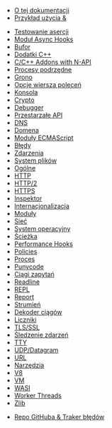 <!--
  NB(chrisdickinson): if you move this file, be sure to update
  tools/doc/html.js to point at the new location.
-->

<!--introduced_in=v0.10.0-->

* [O tej dokumentacji](documentation.html)
* [Przykład użycia &](synopsis.html)

<div class="line"></div>

* [Testowanie asercji](assert.html)
* [Moduł Async Hooks](async_hooks.html)
* [Bufor](buffer.html)
* [Dodatki C++](addons.html)
* [C/C++ Addons with N-API](n-api.html)
* [Procesy podrzędne](child_process.html)
* [Grono](cluster.html)
* [Opcje wiersza poleceń](cli.html)
* [Konsola](console.html)
* [Crypto](crypto.html)
* [Debugger](debugger.html)
* [Przestarzałe API](deprecations.html)
* [DNS](dns.html)
* [Domena](domain.html)
* [Moduły ECMAScript](esm.html)
* [Błędy](errors.html)
* [Zdarzenia](events.html)
* [System plików](fs.html)
* [Ogólne](globals.html)
* [HTTP](http.html)
* [HTTP/2](http2.html)
* [HTTPS](https.html)
* [Inspektor](inspector.html)
* [Internacjonalizacja](intl.html)
* [Moduły](modules.html)
* [Sieć](net.html)
* [System operacyjny](os.html)
* [Ścieżka](path.html)
* [Performance Hooks](perf_hooks.html)
* [Policies](policy.html)
* [Proces](process.html)
* [Punycode](punycode.html)
* [Ciągi zapytań](querystring.html)
* [Readline](readline.html)
* [REPL](repl.html)
* [Report](report.html)
* [Strumień](stream.html)
* [Dekoder ciągów](string_decoder.html)
* [Liczniki](timers.html)
* [TLS/SSL](tls.html)
* [Śledzenie zdarzeń](tracing.html)
* [TTY](tty.html)
* [UDP/Datagram](dgram.html)
* [URL](url.html)
* [Narzędzia](util.html)
* [V8](v8.html)
* [VM](vm.html)
* [WASI](wasi.html)
* [Worker Threads](worker_threads.html)
* [Zlib](zlib.html)

<div class="line"></div>

* [Repo GitHuba & Traker błędów](https://github.com/nodejs/node)
